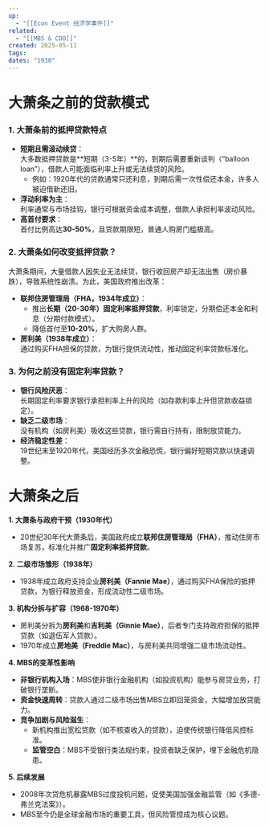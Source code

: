 ```yaml
---
up:
  - "[[Econ Event 经济学事件]]"
related:
  - "[[MBS & CDO]]"
created: 2025-05-11
tags: 
dates: "1930"
---
```


# 大萧条之前的贷款模式

### **1. 大萧条前的抵押贷款特点**

- **短期且需滚动续贷**：  
    大多数抵押贷款是**短期（3-5年）**的，到期后需要重新谈判（“balloon loan”），借款人可能面临利率上升或无法续贷的风险。
    - 例如：1920年代的贷款通常只还利息，到期后需一次性偿还本金，许多人被迫借新还旧。
- **浮动利率为主**：  
    利率通常与市场挂钩，银行可根据资金成本调整，借款人承担利率波动风险。
- **高首付要求**：  
    首付比例高达**30-50%**，且贷款期限短，普通人购房门槛极高。

### **2. 大萧条如何改变抵押贷款？**

大萧条期间，大量借款人因失业无法续贷，银行收回房产却无法出售（房价暴跌），导致系统性崩溃。为此，美国政府推出改革：

- **联邦住房管理局（FHA，1934年成立）**：
    - 推出**长期（20-30年）固定利率抵押贷款**，利率锁定，分期偿还本金和利息（分期付款模式）。
    - 降低首付至**10-20%**，扩大购房人群。
- **房利美（1938年成立）**：  
    通过购买FHA担保的贷款，为银行提供流动性，推动固定利率贷款标准化。
    
### **3. 为何之前没有固定利率贷款？**

- **银行风险厌恶**：  
    长期固定利率要求银行承担利率上升的风险（如存款利率上升但贷款收益锁定）。
- **缺乏二级市场**：  
    没有机构（如房利美）吸收这些贷款，银行需自行持有，限制放贷能力。
- **经济稳定性差**：  
    19世纪末至1920年代，美国经历多次金融恐慌，银行偏好短期贷款以快速调整。


# 大萧条之后


**1. 大萧条与政府干预（1930年代）**

- 20世纪30年代大萧条后，美国政府成立**联邦住房管理局（FHA）**，推动住房市场复苏，标准化并推广**固定利率抵押贷款**。

**2. 二级市场雏形（1938年）**

- 1938年成立政府支持企业**房利美（Fannie Mae）**，通过购买FHA保险的抵押贷款，为银行释放资金，形成流动性二级市场。

**3. 机构分拆与扩容（1968-1970年）**

- 房利美分拆为**房利美**和**吉利美（Ginnie Mae）**，后者专门支持政府担保的抵押贷款（如退伍军人贷款）。
- 1970年成立**房地美（Freddie Mac）**，与房利美共同增强二级市场流动性。

**4. MBS的变革性影响**

- **非银行机构入场**：MBS使非银行金融机构（如投资机构）能参与房贷业务，打破银行垄断。
- **资金快速周转**：贷款人通过二级市场出售MBS立即回笼资金，大幅增加放贷能力。
- **竞争加剧与风险滋生**：
    - 新机构推出宽松贷款（如不核查收入的贷款），迫使传统银行降低风控标准。
    - **监管空白**：MBS不受银行类法规约束，投资者缺乏保护，埋下金融危机隐患。

**5. 后续发展**

- 2008年次贷危机暴露MBS过度投机问题，促使美国加强金融监管（如《多德-弗兰克法案》）。
- MBS至今仍是全球金融市场的重要工具，但风险管控成为核心议题。